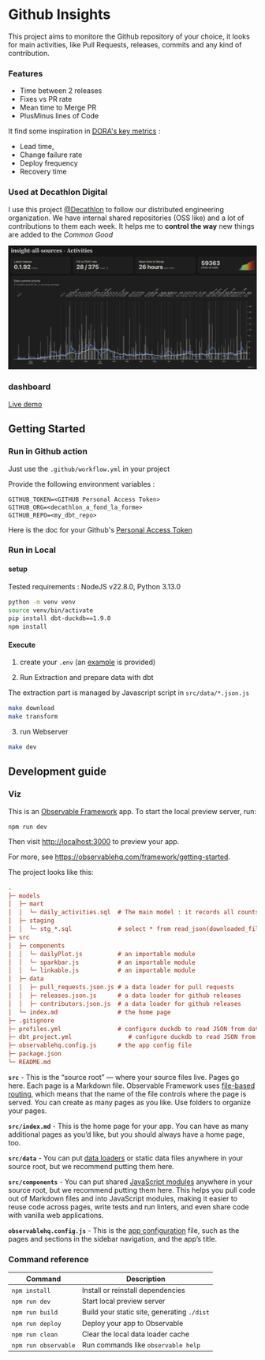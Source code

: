 # Github Insights

This project aims to monitore the Github repository of your choice, 
it looks for main activities, like Pull Requests, releases, commits and any kind of contribution.

### Features
- Time between 2 releases
- Fixes vs PR rate
- Mean time to Merge PR
- PlusMinus lines of Code

It find some inspiration in [DORA's key metrics](https://dora.dev/research/?view=detail) : 
 - Lead time, 
 - Change failure rate
 - Deploy frequency
 - Recovery time

### Used at Decathlon Digital
I use this project [@Decathlon](https://digital.decathlon.net/) to follow our distributed engineering organization. 
We have internal shared repositories (OSS like)  and a lot of contributions to them each week. It helps me to **control the way** new things are added to the *Common Good*

![dash](src/assets/example_dash.png)

### dashboard 

[Live demo]()

## Getting Started
### Run in Github action

Just use the `.github/workflow.yml` in your project

Provide the following environment variables : 

```env
GITHUB_TOKEN=<GITHUB Personal Access Token>
GITHUB_ORG=<decathlon_a_fond_la_forme>
GITHUB_REPO=<my_dbt_repo>
```

Here is the doc for your Github's [Personal Access Token](https://docs.github.com/en/authentication/keeping-your-account-and-data-secure/managing-your-personal-access-tokens)

### Run in Local

#### setup

Tested requirements : NodeJS v22.8.0, Python 3.13.0

```sh
python -m venv venv
source venv/bin/activate
pip install dbt-duckdb==1.9.0
npm install
```

#### Execute


1. create your `.env` (an [example](.env.example) is provided)


2. Run Extraction and prepare data with dbt 

The extraction part is managed by Javascript script in `src/data/*.json.js`
```sh
make download
make transform
```

3. run Webserver

```sh
make dev
```

## Development guide
### Viz

This is an [Observable Framework](https://observablehq.com/framework) app. To start the local preview server, run:
```
npm run dev
```

Then visit <http://localhost:3000> to preview your app.

For more, see <https://observablehq.com/framework/getting-started>.

The project looks like this:

```ini
.
├─ models
│  ├─ mart
│  │  └─ daily_activities.sql  # The main model : it records all counts and measures from pr contributions
│  ├─ staging
│  │  └─ stg_*.sql             # select * from read_json(downloaded_file_path)
├─ src
│  ├─ components
│  │  └─ dailyPlot.js          # an importable module
│  │  └─ sparkbar.js           # an importable module
│  │  └─ linkable.js           # an importable module
│  ├─ data
│  │  ├─ pull_requests.json.js # a data loader for pull requests
│  │  ├─ releases.json.js      # a data loader for github releases
│  │  ├─ contributors.json.js  # a data loader for github releases
│  └─ index.md                 # the home page
├─ .gitignore
├─ profiles.yml                # configure duckdb to read JSON from data loaders, and then write parquet files
├─ dbt_project.yml                # configure duckdb to read JSON from data loaders, and then write parquet files
├─ observablehq.config.js      # the app config file
├─ package.json
└─ README.md
```

**`src`** - This is the “source root” — where your source files live. Pages go here. Each page is a Markdown file. Observable Framework uses [file-based routing](https://observablehq.com/framework/routing), which means that the name of the file controls where the page is served. You can create as many pages as you like. Use folders to organize your pages.

**`src/index.md`** - This is the home page for your app. You can have as many additional pages as you’d like, but you should always have a home page, too.

**`src/data`** - You can put [data loaders](https://observablehq.com/framework/loaders) or static data files anywhere in your source root, but we recommend putting them here.

**`src/components`** - You can put shared [JavaScript modules](https://observablehq.com/framework/javascript/imports) anywhere in your source root, but we recommend putting them here. This helps you pull code out of Markdown files and into JavaScript modules, making it easier to reuse code across pages, write tests and run linters, and even share code with vanilla web applications.

**`observablehq.config.js`** - This is the [app configuration](https://observablehq.com/framework/config) file, such as the pages and sections in the sidebar navigation, and the app’s title.

### Command reference

| Command           | Description                                              |
| ----------------- | -------------------------------------------------------- |
| `npm install`            | Install or reinstall dependencies                        |
| `npm run dev`        | Start local preview server                               |
| `npm run build`      | Build your static site, generating `./dist`              |
| `npm run deploy`     | Deploy your app to Observable                            |
| `npm run clean`      | Clear the local data loader cache                        |
| `npm run observable` | Run commands like `observable help`                      |
